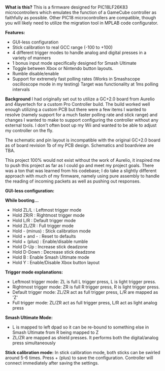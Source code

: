 **What is this?**
This is a firmware designed for PIC18LF26K83 microcontrollers which emulates the function of a GameCube controller as faithfully as possible. Other PIC18 microcontrollers are compatible, though you will likely need to utilize the migration tool in MPLAB code configurator.

**Features:**
- GUI-less configuration
- Stick calibration to real GCC range (-100 to +100)
- 4 different trigger modes to handle analog and digital presses in a variety of manners
- 1 bonus input mode specifically designed for Smash Ultimate
- Toggle between Xbox or Nintendo button layouts.
- Rumble disable/enable
- Support for extremely fast polling rates (Works in Smashscope oscilloscope mode in my testing) Target was functionality at 1ms polling intervals

**Background**
I had originally set out to utilize a GC+2.0 board from Aurelio and 4layertech for a custom Pro Controller build. The build worked well enough utilizing a custom PCB but there were a few items I wanted to resolve (namely support for a much faster polling rate and stick range) and changes I wanted to make to support configuring the controller without any external tools. I don't often boot up my Wii and wanted to be able to adjust my controller on the fly.

The schematic and pin layout is incompatible with the original GC+2.0 board as of board revision 1b of my PCB design.
Schematics and boardview are TBA.

This project 100% would not exist without the work of Aurelio, it inspired me to push this project as far as I could go and meet my project goals. There was a ton that was learned from his codebase; I do take a slightly different approach with much of my firmware, namely using pure assembly to handle the reading of incoming packets as well as pushing out responses.

**GUI-less configuration:**

**While booting...**

- Hold ZL/L : Leftmost trigger mode
- Hold ZR/R : Rightmost trigger mode
- Hold L/R : Default trigger mode
- Hold ZL/ZR : Full trigger mode
- Hold - (minus) : Stick calibration mode
- Hold + and - : Reset to defaults
- Hold + (plus) : Enable/disable rumble
- Hold D-Up : Increase stick deadzone
- Hold D-Down : Decrease stick deadzone
- Hold B : Enable Smash Ultimate mode
- Hold Y : Enable/Disable Xbox button layout

**Trigger mode explanations:**
- Leftmost trigger mode: ZL is full L trigger press, L is light trigger press.
- Rightmost trigger mode: ZR is full R trigger press, R is light trigger press.
- Default trigger mode: ZL/ZR act as full trigger press, L/R are mapped as 'Z'
- Full trigger mode: ZL/ZR act as full trigger press, L/R act as light analog press

**Smash Ultimate Mode:**
- L is mapped to left dpad so it can be re-bound to something else in Smash Ultimate from R being mapped to Z
- ZL/ZR are mapped as shield presses. It performs both the digital/analog press simultaneously

**Stick calibration mode:**
In stick calibration mode, both sticks can be swirled around 5-6 times. Press + (plus) to save the configuration. Controller will connect immediately after saving the settings.
